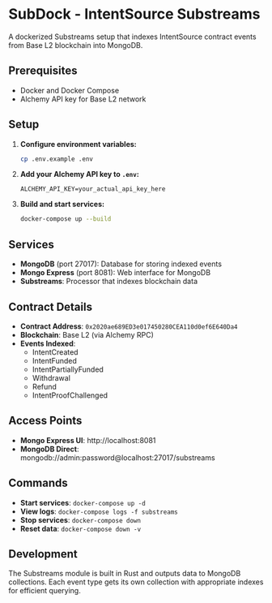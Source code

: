 # SubDock - IntentSource Substreams

A dockerized Substreams setup that indexes IntentSource contract events from Base L2 blockchain into MongoDB.

## Prerequisites

- Docker and Docker Compose
- Alchemy API key for Base L2 network

## Setup

1. **Configure environment variables:**
   ```bash
   cp .env.example .env
   ```
   
2. **Add your Alchemy API key to `.env`:**
   ```env
   ALCHEMY_API_KEY=your_actual_api_key_here
   ```

3. **Build and start services:**
   ```bash
   docker-compose up --build
   ```

## Services

- **MongoDB** (port 27017): Database for storing indexed events
- **Mongo Express** (port 8081): Web interface for MongoDB
- **Substreams**: Processor that indexes blockchain data

## Contract Details

- **Contract Address**: `0x2020ae689ED3e017450280CEA110d0ef6E640Da4`
- **Blockchain**: Base L2 (via Alchemy RPC)
- **Events Indexed**:
  - IntentCreated
  - IntentFunded 
  - IntentPartiallyFunded
  - Withdrawal
  - Refund
  - IntentProofChallenged

## Access Points

- **Mongo Express UI**: http://localhost:8081
- **MongoDB Direct**: mongodb://admin:password@localhost:27017/substreams

## Commands

- **Start services**: `docker-compose up -d`
- **View logs**: `docker-compose logs -f substreams`
- **Stop services**: `docker-compose down`
- **Reset data**: `docker-compose down -v`

## Development

The Substreams module is built in Rust and outputs data to MongoDB collections. Each event type gets its own collection with appropriate indexes for efficient querying.